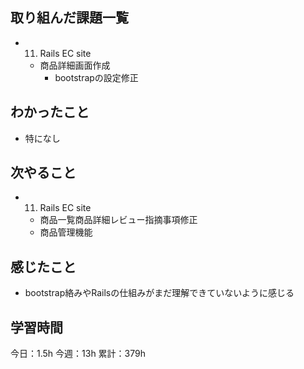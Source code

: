 ## 取り組んだ課題一覧

- 11. Rails EC site
  - 商品詳細画面作成
    - bootstrapの設定修正

## わかったこと

- 特になし

## 次やること

- 11. Rails EC site
  - 商品一覧商品詳細レビュー指摘事項修正
  - 商品管理機能

## 感じたこと

- bootstrap絡みやRailsの仕組みがまだ理解できていないように感じる

## 学習時間

今日：1.5h
今週：13h
累計：379h
